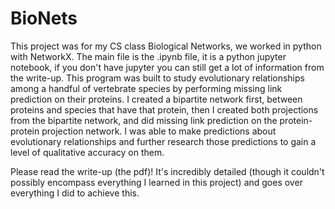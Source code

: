 # BioNets


This project was for my CS class Biological Networks, we worked in python with NetworkX.
The main file is the .ipynb file, it is a python jupyter notebook, if you don't have jupyter you can still get a lot of information from the write-up.
This program was built to study evolutionary relationships among a handful of vertebrate species by performing missing link prediction on their proteins. 
I created a bipartite network first, between proteins and species that have that protein, then I created both projections from the bipartite network, and did missing link prediction on the protein-protein projection network. 
I was able to make predictions about evolutionary relationships and further research those predictions to gain a level of qualitative accuracy on them. 

Please read the write-up (the pdf)! It's incredibly detailed (though it couldn't possibly encompass everything I learned in this project) and goes over everything I did to achieve this. 
